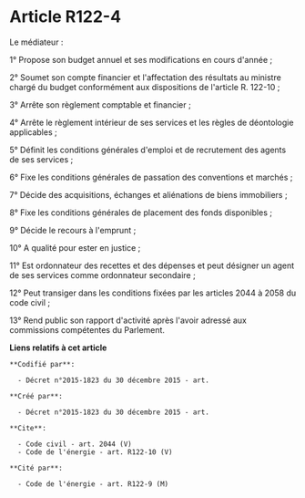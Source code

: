 # Article R122-4

Le médiateur : 

1° Propose son budget annuel et ses modifications en cours d'année ; 

2° Soumet son compte financier et l'affectation des résultats au ministre chargé du budget conformément aux dispositions de
l'article R. 122-10 ; 

3° Arrête son règlement comptable et financier ; 

4° Arrête le règlement intérieur de ses services et les règles de déontologie applicables ; 

5° Définit les conditions générales d'emploi et de recrutement des agents de ses services ; 

6° Fixe les conditions générales de passation des conventions et marchés ; 

7° Décide des acquisitions, échanges et aliénations de biens immobiliers ; 

8° Fixe les conditions générales de placement des fonds disponibles ; 

9° Décide le recours à l'emprunt ; 

10° A qualité pour ester en justice ; 

11° Est ordonnateur des recettes et des dépenses et peut désigner un agent de ses services comme ordonnateur secondaire ; 

12° Peut transiger dans les conditions fixées par les articles 2044 à 2058 du code civil ; 

13° Rend public son rapport d'activité après l'avoir adressé aux commissions compétentes du Parlement.

**Liens relatifs à cet article**

	**Codifié par**:

	  - Décret n°2015-1823 du 30 décembre 2015 - art.

	**Créé par**:

	  - Décret n°2015-1823 du 30 décembre 2015 - art.

	**Cite**:

	  - Code civil - art. 2044 (V)
	  - Code de l'énergie - art. R122-10 (V)

	**Cité par**:

	  - Code de l'énergie - art. R122-9 (M)
